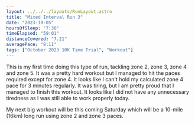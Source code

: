 ```yaml
---
layout: ../../../layouts/RunLayout.astro
title: "Mixed Interval Run 3"
date: "2023-10-05"
hoursOfSleep: "7:30"
timeElapsed: "59:01"
distanceCovered: "7.21"
averagePace: "8:11"
tags: ["October 2023 10K Time Trial", "Workout"]
---
```


This is my first time doing this type of run, tackling zone 2, zone 3, zone 4 and zone 5. It was a pretty hard workout but I managed to hit the paces required except for zone 4. It looks like I can't hold my calculated zone 4 pace for 3 minutes regularly. It was tiring, but I am pretty proud that I managed to finish this workout. It looks like I did not have any unnecessary tiredness as I was still able to work properly today.

My next big workout will be this coming Saturday which will be a 10-mile (16km) long run using zone 2 and zone 3 paces.
